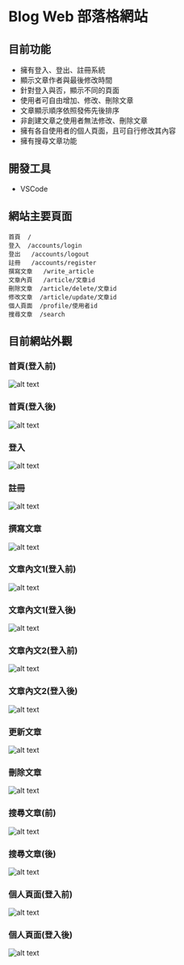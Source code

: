 # Blog Web 部落格網站

## 目前功能
* 擁有登入、登出、註冊系統
* 顯示文章作者與最後修改時間
* 針對登入與否，顯示不同的頁面
* 使用者可自由增加、修改、刪除文章
* 文章顯示順序依照發佈先後排序
* 非創建文章之使用者無法修改、刪除文章
* 擁有各自使用者的個人頁面，且可自行修改其內容
* 擁有搜尋文章功能

## 開發工具
* VSCode

## 網站主要頁面
```
首頁  /
登入  /accounts/login
登出   /accounts/logout
註冊   /accounts/register
撰寫文章   /write_article
文章內頁   /article/文章id
刪除文章  /article/delete/文章id
修改文章  /article/update/文章id
個人頁面  /profile/使用者id
搜尋文章  /search
```
## 目前網站外觀

### 首頁(登入前)
![alt text](https://github.com/Calmtea5209/Django_Learning/blob/master/images/homepage(before).png)

### 首頁(登入後)
![alt text](https://github.com/Calmtea5209/Django_Learning/blob/master/images/homepage(after).png)

### 登入
![alt text](https://github.com/Calmtea5209/Django_Learning/blob/master/images/login.png)

### 註冊
![alt text](https://github.com/Calmtea5209/Django_Learning/blob/master/images/register.png)

### 撰寫文章
![alt text](https://github.com/Calmtea5209/Django_Learning/blob/master/images/write.png)

### 文章內文1(登入前)
![alt text](https://github.com/Calmtea5209/Django_Learning/blob/master/images/article1(before).png)

### 文章內文1(登入後)
![alt text](https://github.com/Calmtea5209/Django_Learning/blob/master/images/article1(after).png)

### 文章內文2(登入前)
![alt text](https://github.com/Calmtea5209/Django_Learning/blob/master/images/article2(before).png)

### 文章內文2(登入後)
![alt text](https://github.com/Calmtea5209/Django_Learning/blob/master/images/article2(after).png)

### 更新文章
![alt text](https://github.com/Calmtea5209/Django_Learning/blob/master/images/update.png)

### 刪除文章
![alt text](https://github.com/Calmtea5209/Django_Learning/blob/master/images/delete.png)

### 搜尋文章(前)
![alt text](https://github.com/Calmtea5209/Django_Learning/blob/master/images/search(before).png)

### 搜尋文章(後)
![alt text](https://github.com/Calmtea5209/Django_Learning/blob/master/images/search(after).png)

### 個人頁面(登入前)
![alt text](https://github.com/Calmtea5209/Django_Learning/blob/master/images/profile(before).png)

### 個人頁面(登入後)
![alt text](https://github.com/Calmtea5209/Django_Learning/blob/master/images/profile(after).png)

